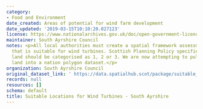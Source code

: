 ```yaml
---
category:
- Food and Environment
date_created: Areas of potential for wind farm development
date_updated: '2019-03-15T10:10:20.027123'
license: https://www.nationalarchives.gov.uk/doc/open-government-licence/version/3/
maintainer: South Ayrshire Council
notes: <p>All local authorities must create a spatial framework assessment of land
  that is suitable for wind turbines. Scottish Planning Policy specifies that the
  land should be categorised as 1, 2 or 3. We are now attempting to pull all of that
  land into a nation polygon dataset.</p>
organization: South Ayrshire Council
original_dataset_link: ' https://data.spatialhub.scot/package/suitable_locations_for_wind_turbines-sa'
records: null
resources: []
schema: default
title: Suitable Locations for Wind Turbines - South Ayrshire
---
```

